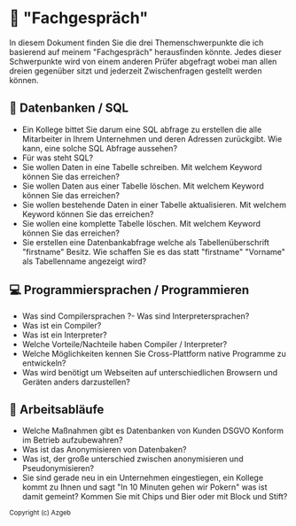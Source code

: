 
# :speech_balloon: "Fachgespräch"  

In diesem Dokument finden Sie die drei Themenschwerpunkte die ich basierend auf meinem "Fachgespräch" herausfinden könnte. Jedes dieser Schwerpunkte wird von einem anderen Prüfer abgefragt wobei man allen dreien gegenüber sitzt und jederzeit Zwischenfragen gestellt werden können.  
  
## :wrench: Datenbanken / SQL
- Ein Kollege bittet Sie darum eine SQL abfrage zu erstellen die alle Mitarbeiter in Ihrem Unternehmen und deren Adressen zurückgibt. Wie kann, eine solche SQL Abfrage aussehen?  
- Für was steht SQL?  
- Sie wollen Daten in eine Tabelle schreiben. Mit welchem Keyword können Sie das erreichen?  
- Sie wollen Daten aus einer Tabelle löschen. Mit welchem Keyword können Sie das erreichen?  
- Sie wollen bestehende Daten in einer Tabelle aktualisieren. Mit welchem Keyword können Sie das erreichen?  
- Sie wollen eine komplette Tabelle löschen. Mit welchem Keyword können Sie das erreichen?  
- Sie erstellen eine Datenbankabfrage welche als Tabellenüberschrift "firstname" Besitz. Wie schaffen Sie es das statt "firstname"  "Vorname" als Tabellenname angezeigt wird?  
  
##   :computer: Programmiersprachen / Programmieren
- Was sind Compilersprachen ?- Was sind Interpretersprachen?  
- Was ist ein Compiler?  
- Was ist ein Interpreter?  
- Welche Vorteile/Nachteile haben Compiler / Interpreter?  
- Welche Möglichkeiten kennen Sie Cross-Plattform native Programme zu entwickeln?  
- Was wird benötigt um Webseiten auf unterschiedlichen Browsern und Geräten anders darzustellen?  
  
##   :office: Arbeitsabläufe
- Welche Maßnahmen gibt es Datenbanken von Kunden DSGVO Konform im Betrieb aufzubewahren?  
- Was ist das Anonymisieren von Datenbaken?  
- Was ist, der große unterschied zwischen anonymisieren und Pseudonymisieren?  
- Sie sind gerade neu in ein Unternehmen eingestiegen, ein Kollege kommt zu Ihnen und sagt "In 10 Minuten gehen wir Pokern" was ist damit gemeint? Kommen Sie mit Chips und Bier oder mit Block und Stift?

<sub>Copyright (c)  Azgeb</sub>
